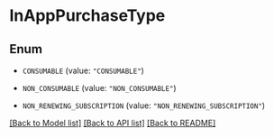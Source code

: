 # InAppPurchaseType

## Enum


* `CONSUMABLE` (value: `"CONSUMABLE"`)

* `NON_CONSUMABLE` (value: `"NON_CONSUMABLE"`)

* `NON_RENEWING_SUBSCRIPTION` (value: `"NON_RENEWING_SUBSCRIPTION"`)


[[Back to Model list]](../README.md#documentation-for-models) [[Back to API list]](../README.md#documentation-for-api-endpoints) [[Back to README]](../README.md)



